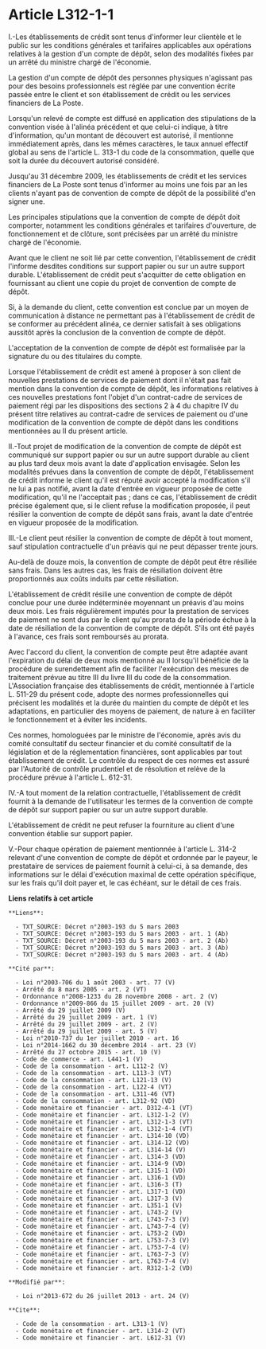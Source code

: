 # Article L312-1-1

I.-Les établissements de crédit sont tenus d'informer leur clientèle et le public sur les conditions générales et tarifaires
applicables aux opérations relatives à la gestion d'un compte de dépôt, selon des modalités fixées par un arrêté du ministre
chargé de l'économie. 

La gestion d'un compte de dépôt des personnes physiques n'agissant pas pour des besoins professionnels est réglée par une
convention écrite passée entre le client et son établissement de crédit ou les services financiers de La Poste. 

Lorsqu'un relevé de compte est diffusé en application des stipulations de la convention visée à l'alinéa précédent et que
celui-ci indique, à titre d'information, qu'un montant de découvert est autorisé, il mentionne immédiatement après, dans les
mêmes caractères, le taux annuel effectif global au sens de l'article L. 313-1 du code de la consommation, quelle que soit la
durée du découvert autorisé considéré. 

Jusqu'au 31 décembre 2009, les établissements de crédit et les services financiers de La Poste sont tenus d'informer au moins
une fois par an les clients n'ayant pas de convention de compte de dépôt de la possibilité d'en signer une. 

Les principales stipulations que la convention de compte de dépôt doit comporter, notamment les conditions générales et
tarifaires d'ouverture, de fonctionnement et de clôture, sont précisées par un arrêté du ministre chargé de l'économie. 

Avant que le client ne soit lié par cette convention, l'établissement de crédit l'informe desdites conditions sur support
papier ou sur un autre support durable. L'établissement de crédit peut s'acquitter de cette obligation en fournissant au
client une copie du projet de convention de compte de dépôt. 

Si, à la demande du client, cette convention est conclue par un moyen de communication à distance ne permettant pas à
l'établissement de crédit de se conformer au précédent alinéa, ce dernier satisfait à ses obligations aussitôt après la
conclusion de la convention de compte de dépôt. 

L'acceptation de la convention de compte de dépôt est formalisée par la signature du ou des titulaires du compte. 

Lorsque l'établissement de crédit est amené à proposer à son client de nouvelles prestations de services de paiement dont il
n'était pas fait mention dans la convention de compte de dépôt, les informations relatives à ces nouvelles prestations font
l'objet d'un contrat-cadre de services de paiement régi par les dispositions des sections 2 à 4 du chapitre IV du présent
titre relatives au contrat-cadre de services de paiement ou d'une modification de la convention de compte de dépôt dans les
conditions mentionnées au II du présent article. 

II.-Tout projet de modification de la convention de compte de dépôt est communiqué sur support papier ou sur un autre support
durable au client au plus tard deux mois avant la date d'application envisagée. Selon les modalités prévues dans la
convention de compte de dépôt, l'établissement de crédit informe le client qu'il est réputé avoir accepté la modification
s'il ne lui a pas notifié, avant la date d'entrée en vigueur proposée de cette modification, qu'il ne l'acceptait pas ; dans
ce cas, l'établissement de crédit précise également que, si le client refuse la modification proposée, il peut résilier la
convention de compte de dépôt sans frais, avant la date d'entrée en vigueur proposée de la modification. 

III.-Le client peut résilier la convention de compte de dépôt à tout moment, sauf stipulation contractuelle d'un préavis qui
ne peut dépasser trente jours. 

Au-delà de douze mois, la convention de compte de dépôt peut être résiliée sans frais. Dans les autres cas, les frais de
résiliation doivent être proportionnés aux coûts induits par cette résiliation. 

L'établissement de crédit résilie une convention de compte de dépôt conclue pour une durée indéterminée moyennant un préavis
d'au moins deux mois. Les frais régulièrement imputés pour la prestation de services de paiement ne sont dus par le client
qu'au prorata de la période échue à la date de résiliation de la convention de compte de dépôt. S'ils ont été payés à
l'avance, ces frais sont remboursés au prorata. 

Avec l'accord du client, la convention de compte peut être adaptée avant l'expiration du délai de deux mois mentionné au II
lorsqu'il bénéficie de la procédure de surendettement afin de faciliter l'exécution des mesures de traitement prévue au titre
III du livre III du code de la consommation. L'Association française des établissements de crédit, mentionnée à l'article L.
511-29 du présent code, adopte des normes professionnelles qui précisent les modalités et la durée du maintien du compte de
dépôt et les adaptations, en particulier des moyens de paiement, de nature à en faciliter le fonctionnement et à éviter les
incidents. 

Ces normes, homologuées par le ministre de l'économie, après avis du comité consultatif du secteur financier et du comité
consultatif de la législation et de la réglementation financières, sont applicables par tout établissement de crédit. Le
contrôle du respect de ces normes est assuré par l'Autorité de contrôle prudentiel et de résolution et relève de la procédure
prévue à l'article L. 612-31. 

IV.-A tout moment de la relation contractuelle, l'établissement de crédit fournit à la demande de l'utilisateur les termes de
la convention de compte de dépôt sur support papier ou sur un autre support durable. 

L'établissement de crédit ne peut refuser la fourniture au client d'une convention établie sur support papier. 

V.-Pour chaque opération de paiement mentionnée à l'article L. 314-2 relevant d'une convention de compte de dépôt et ordonnée
par le payeur, le prestataire de services de paiement fournit à celui-ci, à sa demande, des informations sur le délai
d'exécution maximal de cette opération spécifique, sur les frais qu'il doit payer et, le cas échéant, sur le détail de ces
frais.

**Liens relatifs à cet article**

	**Liens**:

	  - TXT_SOURCE: Décret n°2003-193 du 5 mars 2003
	  - TXT_SOURCE: Décret n°2003-193 du 5 mars 2003 - art. 1 (Ab)
	  - TXT_SOURCE: Décret n°2003-193 du 5 mars 2003 - art. 2 (Ab)
	  - TXT_SOURCE: Décret n°2003-193 du 5 mars 2003 - art. 3 (Ab)
	  - TXT_SOURCE: Décret n°2003-193 du 5 mars 2003 - art. 4 (Ab)

	**Cité par**:

	  - Loi n°2003-706 du 1 août 2003 - art. 77 (V)
	  - Arrêté du 8 mars 2005 - art. 2 (VT)
	  - Ordonnance n°2008-1233 du 28 novembre 2008 - art. 2 (V)
	  - Ordonnance n°2009-866 du 15 juillet 2009 - art. 20 (V)
	  - Arrêté du 29 juillet 2009 (V)
	  - Arrêté du 29 juillet 2009 - art. 1 (V)
	  - Arrêté du 29 juillet 2009 - art. 2 (V)
	  - Arrêté du 29 juillet 2009 - art. 5 (V)
	  - Loi n°2010-737 du 1er juillet 2010 - art. 16
	  - Loi n°2014-1662 du 30 décembre 2014 - art. 23 (V)
	  - Arrêté du 27 octobre 2015 - art. 10 (V)
	  - Code de commerce - art. L441-1 (V)
	  - Code de la consommation - art. L112-2 (V)
	  - Code de la consommation - art. L113-3 (VT)
	  - Code de la consommation - art. L121-13 (V)
	  - Code de la consommation - art. L122-4 (VT)
	  - Code de la consommation - art. L311-46 (VT)
	  - Code de la consommation - art. L312-92 (VD)
	  - Code monétaire et financier - art. D312-4-1 (VT)
	  - Code monétaire et financier - art. L312-1-2 (V)
	  - Code monétaire et financier - art. L312-1-3 (VT)
	  - Code monétaire et financier - art. L312-1-4 (VT)
	  - Code monétaire et financier - art. L314-10 (VD)
	  - Code monétaire et financier - art. L314-12 (VD)
	  - Code monétaire et financier - art. L314-14 (V)
	  - Code monétaire et financier - art. L314-3 (VD)
	  - Code monétaire et financier - art. L314-9 (VD)
	  - Code monétaire et financier - art. L315-1 (VD)
	  - Code monétaire et financier - art. L316-1 (VD)
	  - Code monétaire et financier - art. L316-3 (T)
	  - Code monétaire et financier - art. L317-1 (VD)
	  - Code monétaire et financier - art. L317-3 (V)
	  - Code monétaire et financier - art. L351-1 (V)
	  - Code monétaire et financier - art. L743-2 (V)
	  - Code monétaire et financier - art. L743-7-3 (V)
	  - Code monétaire et financier - art. L743-7-4 (V)
	  - Code monétaire et financier - art. L753-2 (VD)
	  - Code monétaire et financier - art. L753-7-3 (V)
	  - Code monétaire et financier - art. L753-7-4 (V)
	  - Code monétaire et financier - art. L763-7-3 (V)
	  - Code monétaire et financier - art. L763-7-4 (V)
	  - Code monétaire et financier - art. R312-1-2 (VD)

	**Modifié par**:

	  - Loi n°2013-672 du 26 juillet 2013 - art. 24 (V)

	**Cite**:

	  - Code de la consommation - art. L313-1 (V)
	  - Code monétaire et financier - art. L314-2 (VT)
	  - Code monétaire et financier - art. L612-31 (V)

